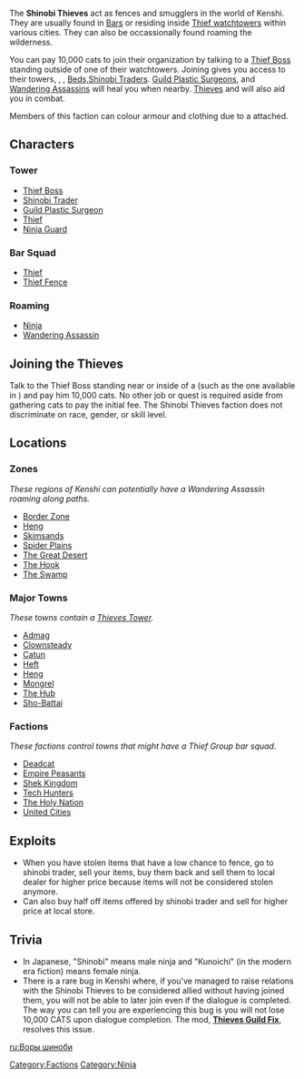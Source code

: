 The **Shinobi Thieves** act as fences and smugglers in the world of
Kenshi. They are usually found in [Bars](Bars.md "wikilink") or residing
inside [Thief watchtowers](Thieves_Guild.md "wikilink") within various
cities. They can also be occassionally found roaming the wilderness.

You can pay 10,000 cats to join their organization by talking to a
[Thief Boss](Thief_Boss.md "wikilink") standing outside of one of their
watchtowers. Joining gives you access to their towers, [](Assassination_Dummy.md), [](Locksmith_Training_Box.md),
[Beds,](Beds.md "wikilink")[Shinobi Traders](Shinobi_Trader.md "wikilink").
[Guild Plastic Surgeons](Guild_Plastic_Surgeon.md "wikilink"), and
[Wandering Assassins](Wandering_Assassin.md "wikilink") will heal you when
nearby. [Thieves](Thief.md "wikilink") and [](Ninja_Guard.md) will also aid you in combat.

Members of this faction can colour armour and clothing due to a [](Colour_Scheme.md) attached.

## Characters

### Tower

- [Thief Boss](Thief_Boss.md "wikilink")
- [Shinobi Trader](Shinobi_Trader.md "wikilink")
- [Guild Plastic Surgeon](Guild_Plastic_Surgeon.md "wikilink")
- [Thief](Thief.md "wikilink")
- [Ninja Guard](Ninja_Guard.md "wikilink")

### Bar Squad

- [Thief](Thief.md "wikilink")
- [Thief Fence](Thief_Fence.md "wikilink")

### Roaming

- [Ninja](Ninja.md "wikilink")
- [Wandering Assassin](Wandering_Assassin.md "wikilink")

## Joining the Thieves

Talk to the Thief Boss standing near or inside of a [](Thieves_Guild.md) (such as the one available in [](The_Hub.md)) and pay him 10,000 cats. No other job or quest
is required aside from gathering cats to pay the initial fee. The
Shinobi Thieves faction does not discriminate on race, gender, or skill
level.

## Locations

### Zones

*These regions of Kenshi can potentially have a Wandering Assassin
roaming along paths.*

- [Border Zone](Border_Zone.md "wikilink")
- [Heng](Heng_(Zone).md "wikilink")
- [Skimsands](Skimsands.md "wikilink")
- [Spider Plains](Spider_Plains.md "wikilink")
- [The Great Desert](The_Great_Desert.md "wikilink")
- [The Hook](The_Hook.md "wikilink")
- [The Swamp](The_Swamp.md "wikilink")

### Major Towns

*These towns contain a [Thieves Tower](Thieves_Guild.md "wikilink").*

- [Admag](Admag.md "wikilink")
- [Clownsteady](Clownsteady.md "wikilink")
- [Catun](Catun.md "wikilink")
- [Heft](Heft.md "wikilink")
- [Heng](Heng.md "wikilink")
- [Mongrel](Mongrel.md "wikilink")
- [The Hub](The_Hub.md "wikilink")
- [Sho-Battai](Sho-Battai.md "wikilink")

### Factions

*These factions control towns that might have a Thief Group bar squad.*

- [Deadcat](Deadcat.md "wikilink")
- [Empire Peasants](03%20-%20Projects%20&%20Wikis/Kenshi/Kenshi%20Wiki/Kenshi%20Wiki%20Template/Empire_Peasants.md "wikilink")
- [Shek Kingdom](03%20-%20Projects%20&%20Wikis/Kenshi/Kenshi%20Wiki/Kenshi%20Wiki%20Template/Shek_Kingdom.md "wikilink")
- [Tech Hunters](03%20-%20Projects%20&%20Wikis/Kenshi/Kenshi%20Wiki/Kenshi%20Wiki%20Template/Tech_Hunters.md "wikilink")
- [The Holy Nation](03%20-%20Projects%20&%20Wikis/Kenshi/Kenshi%20Wiki/Kenshi%20Wiki%20Template/The_Holy_Nation.md "wikilink")
- [United Cities](03%20-%20Projects%20&%20Wikis/Kenshi/Kenshi%20Wiki/Kenshi%20Wiki%20Template/United_Cities.md "wikilink")

## Exploits

- When you have stolen items that have a low chance to fence, go to
  shinobi trader, sell your items, buy them back and sell them to local
  dealer for higher price because items will not be considered stolen
  anymore.
- Can also buy half off items offered by shinobi trader and sell for
  higher price at local store.

## Trivia

- In Japanese, "Shinobi" means male ninja and "Kunoichi" (in the modern
  era fiction) means female ninja.
- There is a rare bug in Kenshi where, if you've managed to raise
  relations with the Shinobi Thieves to be considered allied without
  having joined them, you will not be able to later join even if the
  dialogue is completed. The way you can tell you are experiencing this
  bug is you will not lose 10,000 CATS upon dialogue completion. The
  mod, **[Thieves Guild
  Fix](https://steamcommunity.com/sharedfiles/filedetails/?id=809707387)**,
  resolves this issue.

[ru:Воры шиноби](ru:Воры_шиноби "wikilink")

[Category:Factions](Category:Factions "wikilink")
[Category:Ninja](Category:Ninja "wikilink")